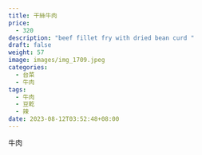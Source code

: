 ```yaml
---
title: 干絲牛肉
price:
  - 320
description: "beef fillet fry with dried bean curd "
draft: false
weight: 57
image: images/img_1709.jpeg
categories:
  - 台菜
  - 牛肉
tags:
  - 牛肉
  - 豆乾
  - 辣
date: 2023-08-12T03:52:48+08:00
---
```

牛肉
